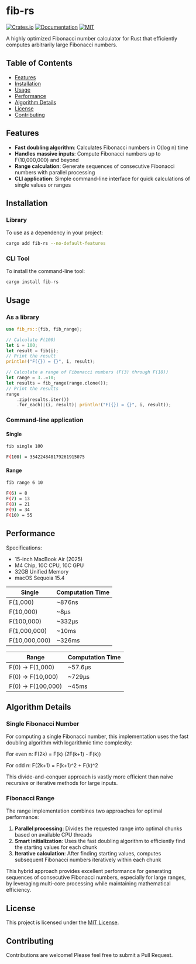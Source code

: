 # fib-rs

[![Crates.io](https://img.shields.io/crates/v/fib-rs)](https://crates.io/crates/fib-rs)
[![Documentation](https://img.shields.io/docsrs/fib-rs)](https://docs.rs/fib-rs)
[![MIT](https://img.shields.io/crates/l/fib-rs)](LICENSE)

A highly optimized Fibonacci number calculator for Rust that efficiently computes arbitrarily large Fibonacci numbers.

## Table of Contents

- [Features](#features)
- [Installation](#installation)
- [Usage](#usage)
- [Performance](#performance)
- [Algorithm Details](#algorithm-details)
- [License](#license)
- [Contributing](#contributing)

## Features

- **Fast doubling algorithm**: Calculates Fibonacci numbers in O(log n) time
- **Handles massive inputs**: Compute Fibonacci numbers up to F(10,000,000) and beyond
- **Range calculation**: Generate sequences of consecutive Fibonacci numbers with parallel processing
- **CLI application**: Simple command-line interface for quick calculations of single values or ranges

## Installation

### Library

To use as a dependency in your project:

```bash
cargo add fib-rs --no-default-features
```

### CLI Tool

To install the command-line tool:

```bash
cargo install fib-rs
```

## Usage

### As a library

```rust
use fib_rs::{fib, fib_range};

// Calculate F(100)
let i = 100;
let result = fib(i);
// Print the result
println!("F({}) = {}", i, result);

// Calculate a range of Fibonacci numbers (F(3) through F(10))
let range = 3..=10;
let results = fib_range(range.clone());
// Print the results
range
    .zip(results.iter())
    .for_each(|(i, result)| println!("F({}) = {}", i, result));
```

### Command-line application

#### Single

```bash
fib single 100
```

```bash
F(100) = 354224848179261915075
```

#### Range

```bash
fib range 6 10
```

```bash
F(6) = 8
F(7) = 13
F(8) = 21
F(9) = 34
F(10) = 55
```

## Performance

Specifications:

- 15-inch MacBook Air (2025)
- M4 Chip, 10C CPU, 10C GPU
- 32GB Unified Memory
- macOS Sequoia 15.4

| Single        | Computation Time |
|---------------|------------------|
| F(1,000)      | ~876ns           |
| F(10,000)     | ~8μs             |
| F(100,000)    | ~332μs           |
| F(1,000,000)  | ~10ms            |
| F(10,000,000) | ~326ms           |

| Range                | Computation Time |
|----------------------|------------------|
| F(0) -> F(1,000)     | ~57.6μs          |
| F(0) -> F(10,000)    | ~729μs           |
| F(0) -> F(100,000)   | ~45ms            |

## Algorithm Details

### Single Fibonacci Number

For computing a single Fibonacci number, this implementation uses the fast doubling algorithm with logarithmic time complexity:

For even n: F(2k) = F(k) *(2*F(k+1) - F(k))

For odd n:  F(2k+1) = F(k+1)^2 + F(k)^2

This divide-and-conquer approach is vastly more efficient than naive recursive or iterative methods for large inputs.

### Fibonacci Range

The range implementation combines two approaches for optimal performance:

1. **Parallel processing**: Divides the requested range into optimal chunks based on available CPU threads
2. **Smart initialization**: Uses the fast doubling algorithm to efficiently find the starting values for each chunk
3. **Iterative calculation**: After finding starting values, computes subsequent Fibonacci numbers iteratively within each chunk

This hybrid approach provides excellent performance for generating sequences of consecutive Fibonacci numbers, especially for large ranges, by leveraging multi-core processing while maintaining mathematical efficiency.

## License

This project is licensed under the [MIT License](LICENSE).

## Contributing

Contributions are welcome! Please feel free to submit a Pull Request.
